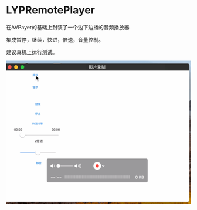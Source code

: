 # LYPRemotePlayer
在AVPayer的基础上封装了一个边下边播的音频播放器

集成暂停，继续，快进，倍速，音量控制。

建议真机上运行测试。

![](https://github.com/lyp1992/LYPRemotePlayer/blob/master/Untitled.gif)
